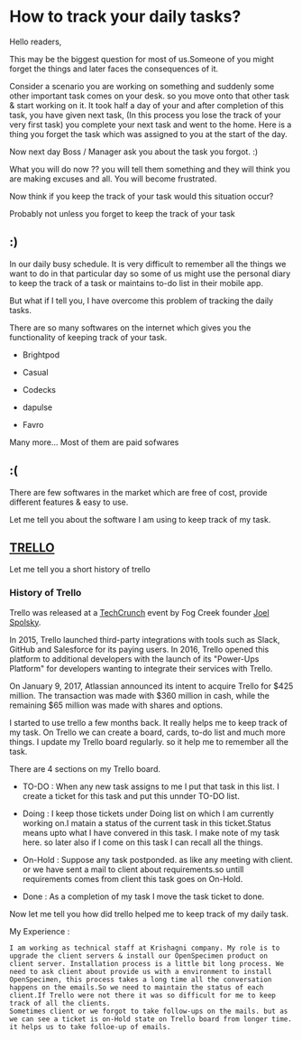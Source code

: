 # How to track your daily tasks?

Hello readers,

This may be the biggest question for most of us.Someone of you might forget the things and later faces the consequences of it.


Consider a scenario you are working on something and suddenly some other important task comes on your desk. so you move onto that other task & start working on it. It took half a day of your and after completion of this task, you have given next task, (In this process you lose the track of your very first task) you complete your next task and went to the home. 
Here is a thing you forget the task which was assigned to you at the start of the day.


Now next day Boss / Manager ask you about the task you forgot. 
:) 


What you will do now ?? you will tell them something and they will think you are making excuses and all. You will become frustrated. 


Now think if you keep the track of your task would this situation occur?


Probably not unless you forget to keep the track of your task 
## :)


In our daily busy schedule. It is very difficult to remember all the things we want to do in that particular day so some of us might use the personal diary to keep the track of a task or maintains to-do list in their mobile app.


But what if I tell you, I have overcome this problem of tracking the daily tasks.


There are so many softwares on the internet which gives you the functionality of keeping track of your task.

+ Brightpod

+ Casual

+ Codecks

+ dapulse

+ Favro

Many more...
Most of them are paid sofwares 
## :(


There are few softwares in the market which are free of cost, provide different features & easy to use.

Let me tell you about the software I am using to keep track of my task.


## [TRELLO](https://trello.com)

Let me tell you a short history of trello


### History of Trello


Trello was released at a [TechCrunch](https://en.wikipedia.org/wiki/TechCrunch) event by Fog Creek founder [Joel Spolsky](https://en.wikipedia.org/wiki/Joel_Spolsky).

In 2015, Trello launched third-party integrations with tools such as Slack, GitHub and Salesforce for its paying users. In 2016, Trello opened this platform to additional developers with the launch of its "Power-Ups Platform" for developers wanting to integrate their services with Trello.

On January 9, 2017, Atlassian announced its intent to acquire Trello for $425 million. The transaction was made with $360 million in cash, while the remaining $65 million was made with shares and options.


I started to use trello a few months back. It really helps me to keep track of my task. On Trello we can create a board, cards, to-do list and much more things. I update my Trello board regularly. so it help me to remember all the task.

There are 4 sections on my Trello board. 

+ TO-DO : When any new task assigns to me I put that task in this list. I create a ticket for this task and put this unnder TO-DO list.


+ Doing : I keep those tickets under Doing list on which I am currently working on.I matain a status of the current task in this ticket.Status means upto what I have convered in this task. I make note of my task here. so later also if I come on this task I can recall all the things.


+ On-Hold : Suppose any task postponded. as like any meeting with client. or we have sent a mail to client about requirements.so untill requirements comes from client this task goes on On-Hold.


+ Done : As a completion of my task I move the task ticket to done.


Now let me tell you how did trello helped me to keep track of my daily task.

My Experience : 

```
I am working as technical staff at Krishagni company. My role is to upgrade the client servers & install our OpenSpecimen product on client server. Installation process is a little bit long process. We need to ask client about provide us with a environment to install OpenSpecimen, this process takes a long time all the conversation happens on the emails.So we need to maintain the status of each client.If Trello were not there it was so difficult for me to keep track of all the clients. 
Sometimes client or we forgot to take follow-ups on the mails. but as we can see a ticket is on-Hold state on Trello board from longer time. it helps us to take folloe-up of emails.

```








